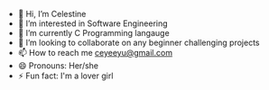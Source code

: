 - 👋 Hi, I’m Celestine
- 👀 I’m interested in Software Engineering
- 🌱 I’m currently C Programming langauge
- 💞️ I’m looking to collaborate on any beginner challenging projects
- 📫 How to reach me ceyeeyu@gmail.com
- 😄 Pronouns: Her/she
- ⚡ Fun fact: I'm a lover girl

<!---
Iamceyee/Iamceyee is a ✨ special ✨ repository because its `README.md` (this file) appears on your GitHub profile.
You can click the Preview link to take a look at your changes.
--->
